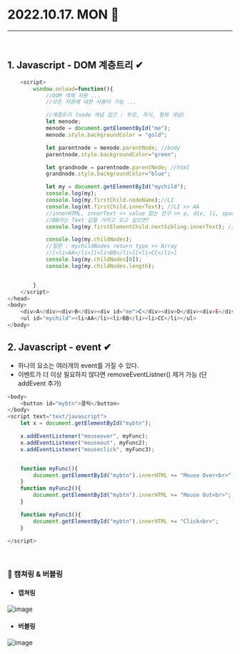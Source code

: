 # 2022.10.17. MON 📅
----------------
<br>

## 1. Javascript - DOM 계층트리 ✔
```js
    <script>
        window.onload=function(){
            //DOM 객체 자원 ... 
            //모든 자원에 대한 사용이 가능 ...

            //계층트리 (node 개념 접근 : 부모, 자식, 형제 개념)
            let menode;
            menode = document.getElementById("me");
            menode.style.backgroundColor = "gold";

            let parentnode = menode.parentNode; //body
            parentnode.style.backgroundColor="green";

            let grandnode = parentnode.parentNode; //html
            grandnode.style.backgroundColor="blue";

            let my = document.getElementById("mychild");
            console.log(my);
            console.log(my.firstChild.nodeName);//LI
            console.log(mt.firstChild.innerText); //LI >> AA
            //innerHTML, innerText >> value 없는 친구 >> p, div, li, span
            //BB라는 Text 값을 가지고 오고 싶으면?
            console.log(my.firstElementChild.nextSibling.innerText); //BB

            console.log(my.childNodes);
            //질문 : mychildNodes return type >> Array
            //[<li>AA</li>][<li>BB</li>][<li>CC</li>]
            console.log(my.childNodes[0]);
            console.log(my.childNodes.length);


        }
    </script>
</head>
<body>
    <div>A</div><div>B</div><div id="me">C</div><div>D</div><div>E</div>
    <ul id="mychild"><li>AA</li><li>BB</li><li>CC</li></ul>
</body>
```

## 2. Javascript - event ✔
- 하나의 요소는 여러개의 event를 가질 수 있다.
- 이벤트가 더 이상 필요하지 않다면 removeEventListner() 제거 가능 (단 addEvent 추가)
```js
<body>
    <button id="mybtn">클릭</button>
</body>
<script text="text/javascript">
    let x = document.getElementById("mybtn");

    x.addEventListener("mouseover", myFunc);
    x.addEventListener("mouseout", myFunc2);
    x.addEventListener("mouseclick", myFunc3);


    function myFunc(){
        document.getElementById("mybtn").innerHTML += "Mouse Over<br>";
    }
    function myFunc2(){
        document.getElementById("mybtn").innerHTML += "Mouse Out<br>";
    }

    function myFunc3(){
        document.getElementById("mybtn").innerHTML += "Click<br>";
    }

</script>

```
<br>

### 🔔 캠쳐링 & 버블링
- #### 캡쳐링  
![image](https://joshua1988.github.io/images/posts/web/javascript/event/event-capture.png)
<br>
 
- #### 버블링  
![image](https://joshua1988.github.io/images/posts/web/javascript/event/event-bubble.png)
